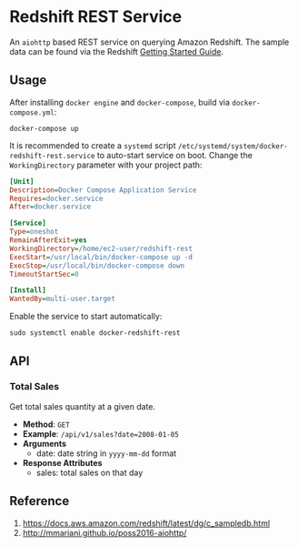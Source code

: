 # Redshift REST Service

An `aiohttp` based REST service on querying Amazon Redshift. The sample data can be found via the Redshift [Getting Started Guide](https://docs.aws.amazon.com/redshift/latest/gsg/rs-gsg-create-sample-db.html).

## Usage

After installing `docker engine` and `docker-compose`, build via `docker-compose.yml`:

```shell
docker-compose up
```

It is recommended to create a `systemd` script `/etc/systemd/system/docker-redshift-rest.service` to auto-start service on boot. Change the `WorkingDirectory` parameter with your project path:

```ini
[Unit]
Description=Docker Compose Application Service
Requires=docker.service
After=docker.service

[Service]
Type=oneshot
RemainAfterExit=yes
WorkingDirectory=/home/ec2-user/redshift-rest
ExecStart=/usr/local/bin/docker-compose up -d
ExecStop=/usr/local/bin/docker-compose down
TimeoutStartSec=0

[Install]
WantedBy=multi-user.target
```

Enable the service to start automatically:

```shell
sudo systemctl enable docker-redshift-rest
```

## API

### Total Sales

Get total sales quantity at a given date.

* **Method**: `GET`
* **Example**: `/api/v1/sales?date=2008-01-05`
* **Arguments**
    + date: date string in `yyyy-mm-dd` format
* **Response Attributes**
    + sales: total sales on that day

## Reference

1. https://docs.aws.amazon.com/redshift/latest/dg/c_sampledb.html
2. http://mmariani.github.io/poss2016-aiohttp/
